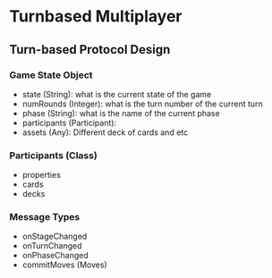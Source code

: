 # Turnbased Multiplayer

## Turn-based Protocol Design

### Game State Object

* state (String): what is the current state of the game
* numRounds (Integer): what is the turn number of the current turn
* phase (String): what is the name of the current phase
* participants (Participant): 
* assets (Any): Different deck of cards and etc

### Participants (Class)

* properties
* cards
* decks

### Message Types 

* onStageChanged
* onTurnChanged
* onPhaseChanged
* commitMoves (Moves)